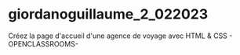 # giordanoguillaume_2_022023
Créez la page d'accueil d'une agence de voyage avec HTML &amp; CSS - OPENCLASSROOMS- 
